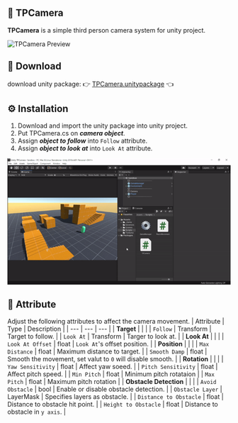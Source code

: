 ## 🎥 TPCamera
**TPCamera** is a simple third person camera system for unity project.

<img src="./_Readme/tpcamera_preview.gif" alt="TPCamera Preview"/>

## 🔗 Download
download unity package: 👉 [TPCamera.unitypackage](https://github.com/vianagus/Unity-TPCamera/raw/main/_Unity%20Package/TPCamera.unitypackage) 👈

## ⚙ Installation
1. Download and import the unity package into unity project.
2. Put TPCamera.cs on **_camera object_**.
3. Assign **_object to follow_** into `Follow` attribute.
4. Assign **_object to look at_** into `Look At` attribute.

<img src="./_Readme/tpcamera_installation_demo.gif" alt="TPCamera Installation Demo"/>

## 🧩 Attribute
Adjust the following attributes to affect the camera movement.
| Attribute                 | Type      | Description                                                   |
| ---                       | ---       | ---                                                           |
| **Target**                |           |                                                               |
| `Follow`                  | Transform | Target to follow.                                             |
| `Look At`                 | Transform | Targer to look at.                                            |
| **Look At**               |           |                                                               |
| `Look At Offset`          | float     | `Look At`'s offset position.                                  |
| **Position**              |           |                                                               |
| `Max Distance`            | float     | Maximum distance to target.                                   |
| `Smooth Damp`             | float     | Smooth the movement, set valut to `0` will disable smooth.    |
| **Rotation**              |           |                                                               |
| `Yaw Sensitivity`         | float     | Affect yaw soeed.                                             |
| `Pitch Sensitivity`       | float     | Affect pitch speed.                                           |
| `Min Pitch`               | float     | Minimum pitch rotataion                                       |
| `Max Pitch`               | float     | Maximum pitch rotation                                        |
| **Obstacle Detection**    |           |                                                               |
| `Avoid Obstacle`          | bool      | Enable or disable obstacle detection.                         |
| `Obstacle Layer`          | LayerMask | Specifies layers as obstacle.                                 |
| `Distance to Obstacle`    | float     | Distance to obstacle hit point.                               |
| `Height to Obstacle`      | float     | Distance to obstacle in `y axis`.                             |
